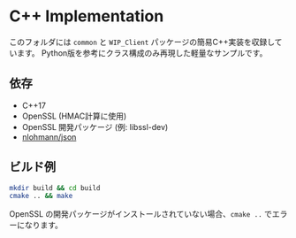 # C++ Implementation

このフォルダには `common` と `WIP_Client` パッケージの簡易C++実装を収録しています。
Python版を参考にクラス構成のみ再現した軽量なサンプルです。

## 依存
- C++17
- OpenSSL (HMAC計算に使用)
- OpenSSL 開発パッケージ (例: libssl-dev)
- [nlohmann/json](https://github.com/nlohmann/json)

## ビルド例
```bash
mkdir build && cd build
cmake .. && make
```
OpenSSL の開発パッケージがインストールされていない場合、`cmake ..` でエラーになります。
